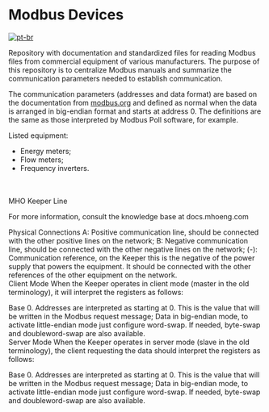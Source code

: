 # Modbus Devices

[![pt-br](https://img.shields.io/badge/lang-pt--br-green.svg)](https://github.com/mho-co/modbus-devices/blob/master/README.md)

Repository with documentation and standardized files for reading Modbus files from commercial equipment of various manufacturers. The purpose of this repository is to centralize Modbus manuals and summarize the communication parameters needed to establish communication.

The communication parameters (addresses and data format) are based on the documentation from [modbus.org](https://modbus.org) and defined as normal when the data is arranged in big-endian format and starts at address 0. The definitions are the same as those interpreted by Modbus Poll software, for example.

Listed equipment:
- Energy meters;
- Flow meters;
- Frequency inverters.

<br>
<br>
MHO Keeper Line

For more information, consult the knowledge base at docs.mhoeng.com

Physical Connections
A: Positive communication line, should be connected with the other positive lines on the network;
B: Negative communication line, should be connected with the other negative lines on the network;
(-): Communication reference, on the Keeper this is the negative of the power supply that powers the equipment. It should be connected with the other references of the other equipment on the network.
<br>
Client Mode
When the Keeper operates in client mode (master in the old terminology), it will interpret the registers as follows:

Base 0. Addresses are interpreted as starting at 0. This is the value that will be written in the Modbus request message;
Data in big-endian mode, to activate little-endian mode just configure word-swap. If needed, byte-swap and doubleword-swap are also available.
<br>
Server Mode
When the Keeper operates in server mode (slave in the old terminology), the client requesting the data should interpret the registers as follows:

Base 0. Addresses are interpreted as starting at 0. This is the value that will be written in the Modbus request message;
Data in big-endian mode, to activate little-endian mode just configure word-swap. If needed, byte-swap and doubleword-swap are also available.